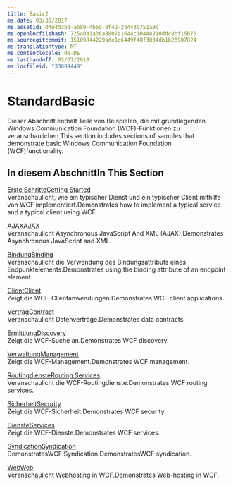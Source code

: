 ```yaml
---
title: Basic2
ms.date: 03/30/2017
ms.assetid: 04e4d3bd-ab89-4b50-8f42-2a4430751a9c
ms.openlocfilehash: 72540a1a36a8807a1644c10448210ddc8bf15b75
ms.sourcegitcommit: 15109844229ade1c6449f48f3834db1b26907824
ms.translationtype: MT
ms.contentlocale: de-DE
ms.lasthandoff: 05/07/2018
ms.locfileid: "33809449"
---
```

# <a name="basic"></a><span data-ttu-id="343e8-102">Standard</span><span class="sxs-lookup"><span data-stu-id="343e8-102">Basic</span></span>
<span data-ttu-id="343e8-103">Dieser Abschnitt enthält Teile von Beispielen, die mit grundlegenden Windows Communication Foundation (WCF)-Funktionen zu veranschaulichen.</span><span class="sxs-lookup"><span data-stu-id="343e8-103">This section includes sections of samples that demonstrate basic Windows Communication Foundation (WCF)functionality.</span></span>  
  
## <a name="in-this-section"></a><span data-ttu-id="343e8-104">In diesem Abschnitt</span><span class="sxs-lookup"><span data-stu-id="343e8-104">In This Section</span></span>  
 [<span data-ttu-id="343e8-105">Erste Schritte</span><span class="sxs-lookup"><span data-stu-id="343e8-105">Getting Started</span></span>](../../../../docs/framework/wcf/samples/getting-started-sample.md)  
 <span data-ttu-id="343e8-106">Veranschaulicht, wie ein typischer Dienst und ein typischer Client mithilfe von WCF implementiert.</span><span class="sxs-lookup"><span data-stu-id="343e8-106">Demonstrates how to implement a typical service and a typical client using WCF.</span></span>  
  
 [<span data-ttu-id="343e8-107">AJAX</span><span class="sxs-lookup"><span data-stu-id="343e8-107">AJAX</span></span>](../../../../docs/framework/wcf/samples/ajax.md)  
 <span data-ttu-id="343e8-108">Veranschaulicht Asynchronous JavaScript And XML (AJAX).</span><span class="sxs-lookup"><span data-stu-id="343e8-108">Demonstrates Asynchronous JavaScript and XML.</span></span>  
  
 [<span data-ttu-id="343e8-109">Bindung</span><span class="sxs-lookup"><span data-stu-id="343e8-109">Binding</span></span>](../../../../docs/framework/wcf/samples/binding.md)  
 <span data-ttu-id="343e8-110">Veranschaulicht die Verwendung des Bindungsattributs eines Endpunktelements.</span><span class="sxs-lookup"><span data-stu-id="343e8-110">Demonstrates using the binding attribute of an endpoint element.</span></span>  
  
 [<span data-ttu-id="343e8-111">Client</span><span class="sxs-lookup"><span data-stu-id="343e8-111">Client</span></span>](../../../../docs/framework/wcf/samples/client.md)  
 <span data-ttu-id="343e8-112">Zeigt die WCF-Clientanwendungen.</span><span class="sxs-lookup"><span data-stu-id="343e8-112">Demonstrates WCF client applications.</span></span>  
  
 [<span data-ttu-id="343e8-113">Vertrag</span><span class="sxs-lookup"><span data-stu-id="343e8-113">Contract</span></span>](../../../../docs/framework/wcf/samples/contract.md)  
 <span data-ttu-id="343e8-114">Veranschaulicht Datenverträge.</span><span class="sxs-lookup"><span data-stu-id="343e8-114">Demonstrates data contracts.</span></span>  
  
 [<span data-ttu-id="343e8-115">Ermittlung</span><span class="sxs-lookup"><span data-stu-id="343e8-115">Discovery</span></span>](../../../../docs/framework/wcf/samples/discovery-samples.md)  
 <span data-ttu-id="343e8-116">Zeigt die WCF-Suche an.</span><span class="sxs-lookup"><span data-stu-id="343e8-116">Demonstrates WCF discovery.</span></span>  
  
 [<span data-ttu-id="343e8-117">Verwaltung</span><span class="sxs-lookup"><span data-stu-id="343e8-117">Management</span></span>](../../../../docs/framework/wcf/samples/management.md)  
 <span data-ttu-id="343e8-118">Zeigt die WCF-Management.</span><span class="sxs-lookup"><span data-stu-id="343e8-118">Demonstrates WCF management.</span></span>  
  
 [<span data-ttu-id="343e8-119">Routingdienste</span><span class="sxs-lookup"><span data-stu-id="343e8-119">Routing Services</span></span>](../../../../docs/framework/wcf/samples/routing-services.md)  
 <span data-ttu-id="343e8-120">Veranschaulicht die WCF-Routingdienste.</span><span class="sxs-lookup"><span data-stu-id="343e8-120">Demonstrates WCF routing services.</span></span>  
  
 [<span data-ttu-id="343e8-121">Sicherheit</span><span class="sxs-lookup"><span data-stu-id="343e8-121">Security</span></span>](../../../../docs/framework/wcf/samples/security-in-wcf.md)  
 <span data-ttu-id="343e8-122">Zeigt die WCF-Sicherheit.</span><span class="sxs-lookup"><span data-stu-id="343e8-122">Demonstrates WCF security.</span></span>  
  
 [<span data-ttu-id="343e8-123">Dienste</span><span class="sxs-lookup"><span data-stu-id="343e8-123">Services</span></span>](../../../../docs/framework/wcf/samples/services.md)  
 <span data-ttu-id="343e8-124">Zeigt die WCF-Dienste.</span><span class="sxs-lookup"><span data-stu-id="343e8-124">Demonstrates WCF services.</span></span>  
  
 [<span data-ttu-id="343e8-125">Syndication</span><span class="sxs-lookup"><span data-stu-id="343e8-125">Syndication</span></span>](../../../../docs/framework/wcf/samples/syndication.md)  
 <span data-ttu-id="343e8-126">DemonstratesWCF Syndication.</span><span class="sxs-lookup"><span data-stu-id="343e8-126">DemonstratesWCF syndication.</span></span>  
  
 [<span data-ttu-id="343e8-127">Web</span><span class="sxs-lookup"><span data-stu-id="343e8-127">Web</span></span>](../../../../docs/framework/wcf/samples/web.md)  
 <span data-ttu-id="343e8-128">Veranschaulicht Webhosting in WCF.</span><span class="sxs-lookup"><span data-stu-id="343e8-128">Demonstrates Web-hosting in WCF.</span></span>
